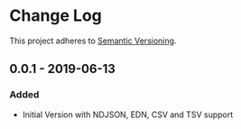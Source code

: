 # Change Log

This project adheres to [Semantic Versioning](https://semver.org/spec/v2.0.0.html).

## 0.0.1 - 2019-06-13
### Added
- Initial Version with NDJSON, EDN, CSV and TSV support
